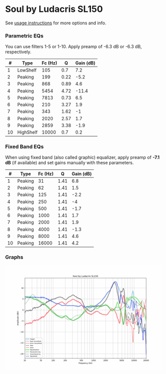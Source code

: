 # Soul by Ludacris SL150
See [usage instructions](https://github.com/jaakkopasanen/AutoEq#usage) for more options and info.

### Parametric EQs
You can use filters 1-5 or 1-10. Apply preamp of -6.3 dB or -6.3 dB, respectively.

|   # | Type      |   Fc (Hz) |    Q |   Gain (dB) |
|-----|-----------|-----------|------|-------------|
|   1 | LowShelf  |       105 | 0.7  |         7.2 |
|   2 | Peaking   |       199 | 0.22 |        -5.2 |
|   3 | Peaking   |       868 | 0.89 |         4.6 |
|   4 | Peaking   |      5454 | 4.72 |       -11.4 |
|   5 | Peaking   |      7813 | 0.73 |         6.5 |
|   6 | Peaking   |       210 | 3.27 |         1.9 |
|   7 | Peaking   |       343 | 1.62 |        -1   |
|   8 | Peaking   |      2020 | 2.57 |         1.7 |
|   9 | Peaking   |      2859 | 3.38 |        -1.9 |
|  10 | HighShelf |     10000 | 0.7  |         0.2 |

### Fixed Band EQs
When using fixed band (also called graphic) equalizer, apply preamp of **-7.1 dB** (if available) and set gains manually with these parameters.

|   # | Type    |   Fc (Hz) |    Q |   Gain (dB) |
|-----|---------|-----------|------|-------------|
|   1 | Peaking |        31 | 1.41 |         6.8 |
|   2 | Peaking |        62 | 1.41 |         1.5 |
|   3 | Peaking |       125 | 1.41 |        -2.2 |
|   4 | Peaking |       250 | 1.41 |        -4   |
|   5 | Peaking |       500 | 1.41 |        -1.7 |
|   6 | Peaking |      1000 | 1.41 |         1.7 |
|   7 | Peaking |      2000 | 1.41 |         1.9 |
|   8 | Peaking |      4000 | 1.41 |        -1.3 |
|   9 | Peaking |      8000 | 1.41 |         4.6 |
|  10 | Peaking |     16000 | 1.41 |         4.2 |

### Graphs
![](./Soul%20by%20Ludacris%20SL150.png)
